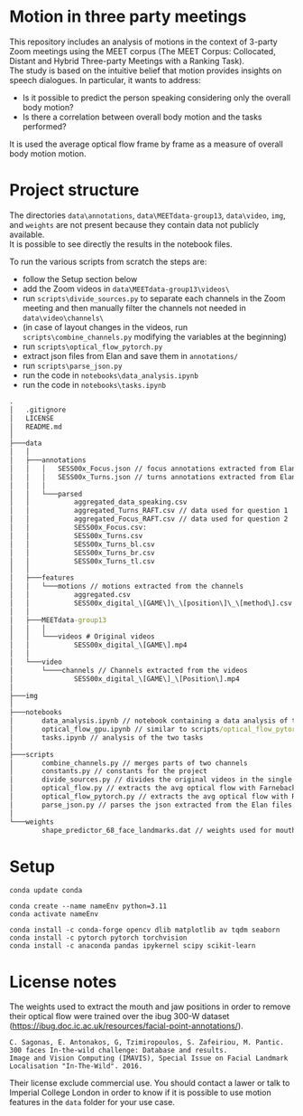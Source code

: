 # Motion in three party meetings
This repository includes an analysis of motions in the context of 3-party Zoom meetings using the MEET corpus (The MEET Corpus: Collocated, Distant and Hybrid Three-party Meetings with a Ranking Task).  
The study is based on the intuitive belief that motion provides insights on speech dialogues. In particular, it wants to address:  
- Is it possible to predict the person speaking considering only the overall body motion?  
- Is there a correlation between overall body motion and the tasks performed?  

It is used the average optical flow frame by frame as a measure of overall body motion motion.

# Project structure
The directories `data\annotations`, `data\MEETdata-group13`, `data\video`, `img`, and `weights` are not present because they contain data not publicly available.  
It is possible to see directly the results in the notebook files.  

To run the various scripts from scratch the steps are:
- follow the Setup section below
- add the Zoom videos in `data\MEETdata-group13\videos\`
- run `scripts\divide_sources.py` to separate each channels in the Zoom meeting and then manually filter the channels not needed in `data\video\channels\` 
- (in case of layout changes in the videos, run `scripts\combine_channels.py` modifying the variables at the beginning)
- run `scripts\optical_flow_pytorch.py`
- extract json files from Elan and save them in `annotations/`
- run `scripts\parse_json.py`
- run the code in `notebooks\data_analysis.ipynb`
- run the code in `notebooks\tasks.ipynb`


```cmd
.
│   .gitignore
│   LICENSE
│   README.md
│
├───data
│   │
│   ├───annotations
│   │   │   SESS00x_Focus.json // focus annotations extracted from Elan
│   │   │   SESS00x_Turns.json // turns annotations extracted from Elan
│   │   │
│   │   └───parsed
│   │           aggregated_data_speaking.csv
│   │           aggregated_Turns_RAFT.csv // data used for question 1
│   │           aggregated_Focus_RAFT.csv // data used for question 2
│   │           SESS00x_Focus.csv:
│   │           SESS00x_Turns.csv
│   │           SESS00x_Turns_bl.csv
│   │           SESS00x_Turns_br.csv
│   │           SESS00x_Turns_tl.csv
│   │
│   ├───features
│   │   └───motions // motions extracted from the channels
│   │           aggregated.csv
│   │           SESS00x_digital_\[GAME\]\_\[position\]\_\[method\].csv
│   │
│   ├───MEETdata-group13
│   │   │
│   │   └───videos # Original videos
│   │           SESS00x_digital_\[GAME\].mp4
│   │
│   └───video
│       └────channels // Channels extracted from the videos
│               SESS00x_digital_\[GAME\]_\[Position\].mp4
│
├───img
│
├───notebooks
│       data_analysis.ipynb // notebook containing a data analysis of the average optical flow and extraction of aggregated_Focus_RAFT.csv and aggregated_Turns_RAFT.csv 
│       optical_flow_gpu.ipynb // similar to scripts/optical_flow_pytorch.py, but runnable online 
│       tasks.ipynb // analysis of the two tasks
│
├───scripts
│       combine_channels.py // merges parts of two channels
│       constants.py // constants for the project
│       divide_sources.py // divides the original videos in the single channels
│       optical_flow.py // extracts the avg optical flow with Farneback's alg 
│       optical_flow_pytorch.py // extracts the avg optical flow with RAFT
│       parse_json.py // parses the json extracted from the Elan files to csv
│
└───weights
        shape_predictor_68_face_landmarks.dat // weights used for mouth detection

```


# Setup
```
conda update conda

conda create --name nameEnv python=3.11
conda activate nameEnv

conda install -c conda-forge opencv dlib matplotlib av tqdm seaborn
conda install -c pytorch pytorch torchvision
conda install -c anaconda pandas ipykernel scipy scikit-learn 
```

# License notes
The weights used to extract the mouth and jaw positions in order to remove their optical flow were trained over the ibug 300-W dataset (https://ibug.doc.ic.ac.uk/resources/facial-point-annotations/). 

```
C. Sagonas, E. Antonakos, G, Tzimiropoulos, S. Zafeiriou, M. Pantic. 
300 faces In-the-wild challenge: Database and results. 
Image and Vision Computing (IMAVIS), Special Issue on Facial Landmark Localisation "In-The-Wild". 2016.
```

Their license exclude commercial use. You should contact a lawer or talk to Imperial College London in order to know if it is possible to use motion features in the `data` folder for your use case.
